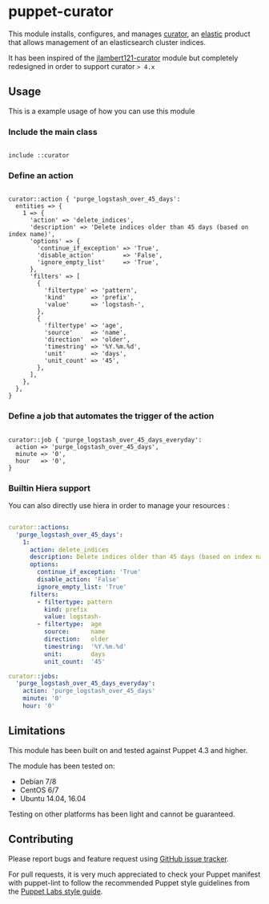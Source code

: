# puppet-curator

This module installs, configures, and manages [curator](https://www.elastic.co/guide/en/elasticsearch/client/curator/index.html), an [elastic](https://www.elastic.co/) product that allows management of an elasticsearch cluster indices.

It has been inspired of the [jlambert121-curator](https://github.com/jlambert121/jlambert121-curator) module but completely redesigned in order to support curator `> 4.x`

## Usage

This is a example usage of how you can use this module

### Include the main class

```puppet

include ::curator

```

### Define an action

```puppet

curator::action { 'purge_logstash_over_45_days':
  entities => {
    1 => {
      'action' => 'delete_indices',
      'description' => 'Delete indices older than 45 days (based on index name)',
      'options' => {
        'continue_if_exception' => 'True',
        'disable_action'        => 'False',
        'ignore_empty_list'     => 'True',
      },
      'filters' => [
        {
          'filtertype' => 'pattern',
          'kind'       => 'prefix',
          'value'      => 'logstash-',
        },
        {
          'filtertype' => 'age',
          'source'     => 'name',
          'direction'  => 'older',
          'timestring' => '%Y.%m.%d',
          'unit'       => 'days',
          'unit_count' => '45',
        },
      ],
    },
  },
}
```

### Define a job that automates the trigger of the action

```puppet

curator::job { 'purge_logstash_over_45_days_everyday':
  action => 'purge_logstash_over_45_days',
  minute => '0',
  hour   => '0',
}

```

### Builtin Hiera support

You can also directly use hiera in order to manage your resources :

```yaml

curator::actions:
  'purge_logstash_over_45_days':
    1:
      action: delete_indices
      description: Delete indices older than 45 days (based on index name)
      options:
        continue_if_exception: 'True'
        disable_action: 'False'
        ignore_empty_list: 'True'
      filters:
        - filtertype: pattern
          kind: prefix
          value: logstash-
        - filtertype:  age
          source:      name
          direction:   older
          timestring:  '%Y.%m.%d'
          unit:        days
          unit_count:  '45'

curator::jobs:
  'purge_logstash_over_45_days_everyday':
    action: 'purge_logstash_over_45_days'
    minute: '0'
    hour: '0'

```

## Limitations

This module has been built on and tested against Puppet 4.3 and higher.

The module has been tested on:

- Debian 7/8
- CentOS 6/7
- Ubuntu 14.04, 16.04

Testing on other platforms has been light and cannot be guaranteed.

## Contributing

Please report bugs and feature request using [GitHub issue tracker](https://github.com/mvisonneau/puppet-curator/issues).

For pull requests, it is very much appreciated to check your Puppet manifest with puppet-lint to follow the recommended Puppet style guidelines from the [Puppet Labs style guide](http://docs.puppetlabs.com/guides/style_guide.html).
